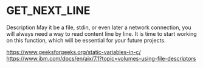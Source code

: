 # GET_NEXT_LINE

Description
May it be a file, stdin, or even later a network connection, you will always need a way to read content line by line.
It is time to start working on this function, which will be essential for your future projects.


https://www.geeksforgeeks.org/static-variables-in-c/
https://www.ibm.com/docs/en/aix/7.1?topic=volumes-using-file-descriptors
